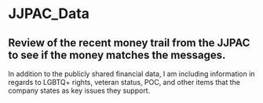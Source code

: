 # JJPAC_Data

## Review of the recent money trail from the JJPAC to see if the money matches the messages.

In addition to the publicly shared financial data, I am including information in regards to LGBTQ+ rights, veteran status, POC, and other items that the company states as key issues they support.


